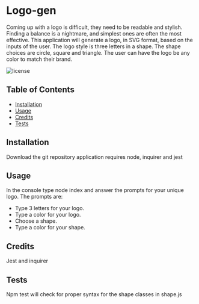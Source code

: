 # Logo-gen
Coming up with a logo is difficult, they need to be readable and stylish. Finding a balance is a nightmare, and simplest ones are often the most effective. This application will generate a logo, in SVG format, based on the inputs of the user.  The logo style is three letters in a shape. The shape choices are circle, square and triangle. The user can have the logo be any color to match their brand.

![license](https://img.shields.io/badge/License-MIT-purple)

## Table of Contents

- [Installation](#installation)
- [Usage](#usage)
- [Credits](#credits)
- [Tests](#tests)

## Installation 

Download the git repository application requires node, inquirer and jest

## Usage 

In the console type node index and answer the prompts for your unique logo.  The prompts are:
 - Type 3 letters for your logo.
 - Type a color for your logo.
 - Choose a shape.
 - Type a color for your shape.

## Credits

Jest and inquirer

## Tests 

Npm test will check for proper syntax for the shape classes in shape.js

